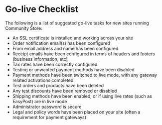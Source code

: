 # Go-live Checklist

The following is a list of suggested go-live tasks for new sites running Community Store:

- An SSL certificate is installed and working across your site
- Order notification email(s) has been configured
- From email address and name has been configured
- Receipt emails have been configured in terms of headers and footers (business information, etc)
- Tax rates have been correctly configured
- Testing or unwanted payment methods have been disabled
- Payment methods have been switched to live mode, with any gateway related activations completed
- Test orders and products have been deleted 
- Any test discounts have been removed or disabled
- Shipping methods have been enabled, or if using live rates (such as EasyPost) are in live mode
- Administrator password is secure
- Legal and policy words have been placed on your site (often a requirement for payment gateways)
